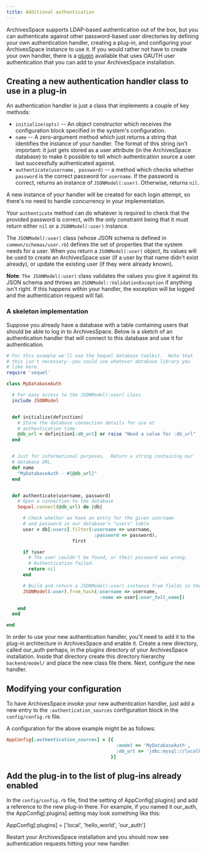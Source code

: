 ```yaml
---
title: Additional authentication
---
```


ArchivesSpace supports LDAP-based authentication out of the box, but you can
authenticate against other password-based user directories by defining your own
authentication handler, creating a plug-in, and configuring your ArchivesSpace
instance to use it. If you would rather not have to create your own handler,
there is a [plugin](https://github.com/lyrasis/aspace-oauth) available that uses OAUTH user authentication that you can add
to your ArchivesSpace installation.

## Creating a new authentication handler class to use in a plug-in

An authentication handler is just a class that implements a couple of
key methods:

- `initialize(opts)` -- An object constructor which receives the
  configuration block specified in the system's configuration.
- `name` -- A zero-argument method which just returns a string that
  identifies the instance of your handler. The format of this
  string isn't important: it just gets stored as a user attribute
  (in the ArchivesSpace database) to make it possible to tell which
  authentication source a user last successfully authenticated
  against.
- `authenticate(username, password)` -- a method which checks
  whether `password` is the correct password for `username`. If the
  password is correct, returns an instance of `JSONModel(:user)`.
  Otherwise, returns `nil`.

A new instance of your handler will be created for each login attempt,
so there's no need to handle concurrency in your implementation.

Your `authenticate` method can do whatever is required to check that
the provided password is correct, with the only constraint being that
it must return either `nil` or a `JSONModel(:user)` instance.

The `JSONModel(:user)` class (whose JSON schema is defined in
`common/schemas/user.rb`) defines the set of properties that the
system needs for a user. When you return a `JSONModel(:user)` object,
its values will be used to create an ArchivesSpace user (if a user by
that name didn't exist already), or update the existing user (if they
were already known).

**Note**: `The JSONModel(:user)` class validates the values you give it
against its JSON schema and throws an `JSONModel::ValidationException`
if anything isn't right. If this happens within your handler, the
exception will be logged and the authentication request will fail.

### A skeleton implementation

Suppose you already have a database with a table containing users that
should be able to log in to ArchivesSpace. Below is a sketch of an
authentication handler that will connect to this database and use it
for authentication.

```ruby
# For this example we'll use the Sequel database toolkit.  Note that
# this isn't necessary--you could use whatever database library you
# like here.
require 'sequel'

class MyDatabaseAuth

  # For easy access to the JSONModel(:user) class
  include JSONModel


  def initialize(definition)
    # Store the database connection details for use at
    # authentication time.
    @db_url = definition[:db_url] or raise "Need a value for :db_url"
  end


  # Just for informational purposes.  Return a string containing our
  # database URL.
  def name
    "MyDatabaseAuth - #{@db_url}"
  end


  def authenticate(username, password)
    # Open a connection to the database
    Sequel.connect(@db_url) do |db|

      # Check whether we have an entry for the given username
      # and password in our database's "users" table
      user = db[:users].filter(:username => username,
                                :password => password).
                        first

      if !user
        # The user couldn't be found, or their password was wrong.
        # Authentication failed.
        return nil
      end

      # Build and return a JSONModel(:user) instance from fields in the database
      JSONModel(:user).from_hash(:username => username,
                                  :name => user[:user_full_name])

    end
  end

end
```

In order to use your new authentication handler, you'll need to add it to the plug-in
architecture in ArchivesSpace and enable it. Create a new directory, called our_auth
perhaps, in the plugins directory of your ArchivesSpace installation. Inside
that directory create this directory hierarchy `backend/model/` and place the
new class file there. Next, configure the new handler.

## Modifying your configuration

To have ArchivesSpace invoke your new authentication handler, just add
a new entry to the `:authentication_sources` configuration block in the
`config/config.rb` file.

A configuration for the above example might be as follows:

```ruby
AppConfig[:authentication_sources] = [{
                                        :model => 'MyDatabaseAuth',
                                        :db_url => 'jdbc:mysql://localhost:3306/somedb?user=myuser&password=mypassword',
                                      }]
```

## Add the plug-in to the list of plug-ins already enabled

In the `config/config.rb` file, find the setting of AppConfig[:plugins] and add
a reference to the new plug-in there. For example, if you named it our_auth, the
AppConfig[:plugins] setting may look something like this:

AppConfig[:plugins] = ['local', 'hello_world', 'our_auth']

Restart your ArchivesSpace installation and you should now see authentication
requests hitting your new handler.
